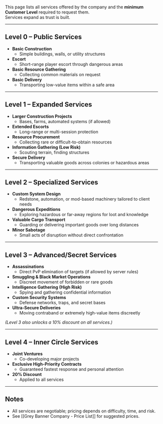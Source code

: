 This page lists all services offered by the company and the **minimum Customer Level** required to request them.  
Services expand as trust is built.  

---

## Level 0 – Public Services
- **Basic Construction**
  - Simple buildings, walls, or utility structures
- **Escort**
  - Short-range player escort through dangerous areas
- **Basic Resource Gathering**
  - Collecting common materials on request
- **Basic Delivery**
  - Transporting low-value items within a safe area

---

## Level 1 – Expanded Services
- **Larger Construction Projects**
  - Bases, farms, automated systems (if allowed)
- **Extended Escorts**
  - Long-range or multi-session protection
- **Resource Procurement**
  - Collecting rare or difficult-to-obtain resources
- **Information Gathering (Low Risk)**
  - Scouting terrain, finding structures
- **Secure Delivery**
  - Transporting valuable goods across colonies or hazardous areas

---

## Level 2 – Specialized Services
- **Custom System Design**
  - Redstone, automation, or mod-based machinery tailored to client needs
- **Dangerous Expeditions**
  - Exploring hazardous or far-away regions for loot and knowledge
- **Valuable Cargo Transport**
  - Guarding or delivering important goods over long distances
- **Minor Sabotage**
  - Small acts of disruption without direct confrontation

---

## Level 3 – Advanced/Secret Services
- **Assassinations**
  - Direct PvP elimination of targets (if allowed by server rules)
- **Smuggling & Black Market Operations**
  - Discreet movement of forbidden or rare goods
- **Intelligence Gathering (High Risk)**
  - Spying and gathering confidential information
- **Custom Security Systems**
  - Defense networks, traps, and secret bases
- **Ultra-Secure Deliveries**
  - Moving contraband or extremely high-value items discreetly

*(Level 3 also unlocks a 10% discount on all services.)*

---

## Level 4 – Inner Circle Services
- **Joint Ventures**
  - Co-developing major projects
- **Exclusive High-Priority Contracts**
  - Guaranteed fastest response and personal attention
- **20% Discount**
  - Applied to all services

---

## Notes
- All services are negotiable; pricing depends on difficulty, time, and risk.
- See [[Grey Banner Company - Price List]] for suggested prices.